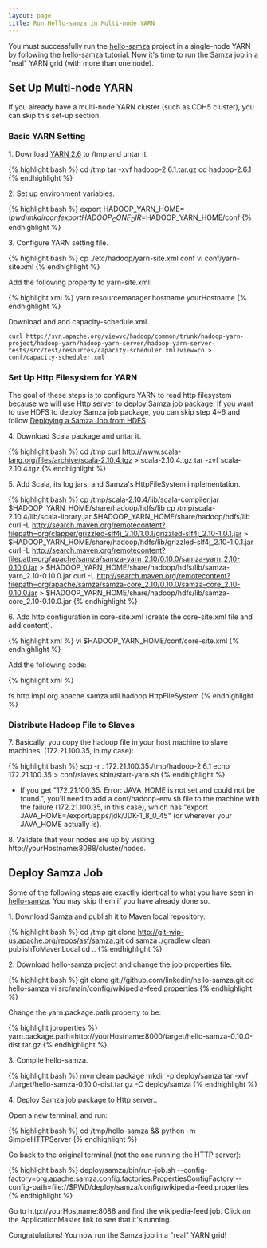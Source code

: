 ```yaml
---
layout: page
title: Run Hello-samza in Multi-node YARN
---
```

<!--
   Licensed to the Apache Software Foundation (ASF) under one or more
   contributor license agreements.  See the NOTICE file distributed with
   this work for additional information regarding copyright ownership.
   The ASF licenses this file to You under the Apache License, Version 2.0
   (the "License"); you may not use this file except in compliance with
   the License.  You may obtain a copy of the License at

       http://www.apache.org/licenses/LICENSE-2.0

   Unless required by applicable law or agreed to in writing, software
   distributed under the License is distributed on an "AS IS" BASIS,
   WITHOUT WARRANTIES OR CONDITIONS OF ANY KIND, either express or implied.
   See the License for the specific language governing permissions and
   limitations under the License.
-->

You must successfully run the [hello-samza](../../../startup/hello-samza/{{site.version}}/) project in a single-node YARN by following the [hello-samza](../../../startup/hello-samza/{{site.version}}/) tutorial. Now it's time to run the Samza job in a "real" YARN grid (with more than one node).

## Set Up Multi-node YARN

If you already have a multi-node YARN cluster (such as CDH5 cluster), you can skip this set-up section.

### Basic YARN Setting

1\. Download [YARN 2.6](http://mirror.symnds.com/software/Apache/hadoop/common/hadoop-2.6.1/hadoop-2.6.1.tar.gz) to /tmp and untar it.

{% highlight bash %}
cd /tmp
tar -xvf hadoop-2.6.1.tar.gz
cd hadoop-2.6.1
{% endhighlight %}

2\. Set up environment variables.

{% highlight bash %}
export HADOOP_YARN_HOME=$(pwd)
mkdir conf
export HADOOP_CONF_DIR=$HADOOP_YARN_HOME/conf
{% endhighlight %}

3\. Configure YARN setting file.

{% highlight bash %}
cp ./etc/hadoop/yarn-site.xml conf
vi conf/yarn-site.xml
{% endhighlight %}

Add the following property to yarn-site.xml:

{% highlight xml %}
<property>
    <name>yarn.resourcemanager.hostname</name>
    <!-- hostname that is accessible from all NMs -->
    <value>yourHostname</value>
</property>
{% endhighlight %}

Download and add capacity-schedule.xml.

```
curl http://svn.apache.org/viewvc/hadoop/common/trunk/hadoop-yarn-project/hadoop-yarn/hadoop-yarn-server/hadoop-yarn-server-tests/src/test/resources/capacity-scheduler.xml?view=co > conf/capacity-scheduler.xml
```

### Set Up Http Filesystem for YARN

The goal of these steps is to configure YARN to read http filesystem because we will use Http server to deploy Samza job package. If you want to use HDFS to deploy Samza job package, you can skip step 4~6 and follow [Deploying a Samza Job from HDFS](deploy-samza-job-from-hdfs.html)

4\. Download Scala package and untar it.

{% highlight bash %}
cd /tmp
curl http://www.scala-lang.org/files/archive/scala-2.10.4.tgz > scala-2.10.4.tgz
tar -xvf scala-2.10.4.tgz
{% endhighlight %}

5\. Add Scala, its log jars, and Samza's HttpFileSystem implementation.

{% highlight bash %}
cp /tmp/scala-2.10.4/lib/scala-compiler.jar $HADOOP_YARN_HOME/share/hadoop/hdfs/lib
cp /tmp/scala-2.10.4/lib/scala-library.jar $HADOOP_YARN_HOME/share/hadoop/hdfs/lib
curl -L http://search.maven.org/remotecontent?filepath=org/clapper/grizzled-slf4j_2.10/1.0.1/grizzled-slf4j_2.10-1.0.1.jar > $HADOOP_YARN_HOME/share/hadoop/hdfs/lib/grizzled-slf4j_2.10-1.0.1.jar
curl -L http://search.maven.org/remotecontent?filepath=org/apache/samza/samza-yarn_2.10/0.10.0/samza-yarn_2.10-0.10.0.jar > $HADOOP_YARN_HOME/share/hadoop/hdfs/lib/samza-yarn_2.10-0.10.0.jar
curl -L http://search.maven.org/remotecontent?filepath=org/apache/samza/samza-core_2.10/0.10.0/samza-core_2.10-0.10.0.jar > $HADOOP_YARN_HOME/share/hadoop/hdfs/lib/samza-core_2.10-0.10.0.jar
{% endhighlight %}

6\. Add http configuration in core-site.xml (create the core-site.xml file and add content).

{% highlight xml %}
vi $HADOOP_YARN_HOME/conf/core-site.xml
{% endhighlight %}

Add the following code:

{% highlight xml %}
<?xml-stylesheet type="text/xsl" href="configuration.xsl"?>
<configuration>
    <property>
      <name>fs.http.impl</name>
      <value>org.apache.samza.util.hadoop.HttpFileSystem</value>
    </property>
</configuration>
{% endhighlight %}

### Distribute Hadoop File to Slaves

7\. Basically, you copy the hadoop file in your host machine to slave machines. (172.21.100.35, in my case):

{% highlight bash %}
scp -r . 172.21.100.35:/tmp/hadoop-2.6.1
echo 172.21.100.35 > conf/slaves
sbin/start-yarn.sh
{% endhighlight %}

* If you get "172.21.100.35: Error: JAVA_HOME is not set and could not be found.", you'll need to add a conf/hadoop-env.sh file to the machine with the failure (172.21.100.35, in this case), which has "export JAVA_HOME=/export/apps/jdk/JDK-1_8_0_45" (or wherever your JAVA_HOME actually is).

8\. Validate that your nodes are up by visiting http://yourHostname:8088/cluster/nodes.

## Deploy Samza Job

Some of the following steps are exactlly identical to what you have seen in [hello-samza](../../../startup/hello-samza/{{site.version}}/). You may skip them if you have already done so.

1\. Download Samza and publish it to Maven local repository.

{% highlight bash %}
cd /tmp
git clone http://git-wip-us.apache.org/repos/asf/samza.git
cd samza
./gradlew clean publishToMavenLocal
cd ..
{% endhighlight %}

2\. Download hello-samza project and change the job properties file.

{% highlight bash %}
git clone git://github.com/linkedin/hello-samza.git
cd hello-samza
vi src/main/config/wikipedia-feed.properties
{% endhighlight %}

Change the yarn.package.path property to be:

{% highlight jproperties %}
yarn.package.path=http://yourHostname:8000/target/hello-samza-0.10.0-dist.tar.gz
{% endhighlight %}

3\. Complie hello-samza.

{% highlight bash %}
mvn clean package
mkdir -p deploy/samza
tar -xvf ./target/hello-samza-0.10.0-dist.tar.gz -C deploy/samza
{% endhighlight %}

4\. Deploy Samza job package to Http server..

Open a new terminal, and run:

{% highlight bash %}
cd /tmp/hello-samza && python -m SimpleHTTPServer
{% endhighlight %}

Go back to the original terminal (not the one running the HTTP server):

{% highlight bash %}
deploy/samza/bin/run-job.sh --config-factory=org.apache.samza.config.factories.PropertiesConfigFactory --config-path=file://$PWD/deploy/samza/config/wikipedia-feed.properties
{% endhighlight %}

Go to http://yourHostname:8088 and find the wikipedia-feed job. Click on the ApplicationMaster link to see that it's running.

Congratulations! You now run the Samza job in a "real" YARN grid!

